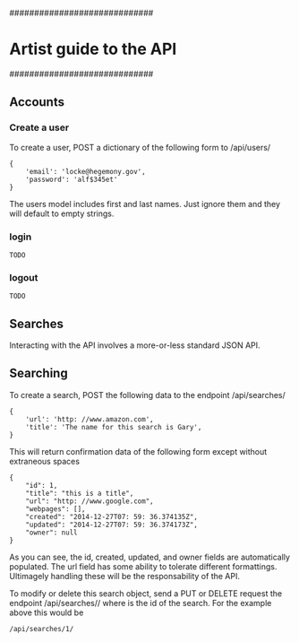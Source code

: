#############################
#  Artist guide to the API  #
#############################

## Accounts

### Create a user

To create a user, POST a dictionary of the following form to /api/users/

    {
        'email': 'locke@hegemony.gov',
        'password': 'alf$345et'
    }

The users model includes first and last names. Just ignore them and they will default to empty strings.

### login

    TODO

### logout

    TODO

## Searches ##

Interacting with the API involves a more-or-less standard JSON API.

## Searching

To create a search, POST the following data to the endpoint /api/searches/

    {
        'url': 'http: //www.amazon.com',
        'title': 'The name for this search is Gary',
    }

This will return confirmation data of the following form except without extraneous spaces

    {
        "id": 1,
        "title": "this is a title",
        "url": "http: //www.google.com",
        "webpages": [],
        "created": "2014-12-27T07: 59: 36.374135Z",
        "updated": "2014-12-27T07: 59: 36.374173Z",
        "owner": null
    }

As you can see, the id, created, updated, and owner fields are automatically populated. The url
field has some ability to tolerate different formattings. Ultimagely handling these will be
the responsability of the API.

To modify or delete this search object, send a PUT or DELETE request the endpoint /api/searches/<id>/
where <id> is the id of the search. For the example above this would be

    /api/searches/1/



